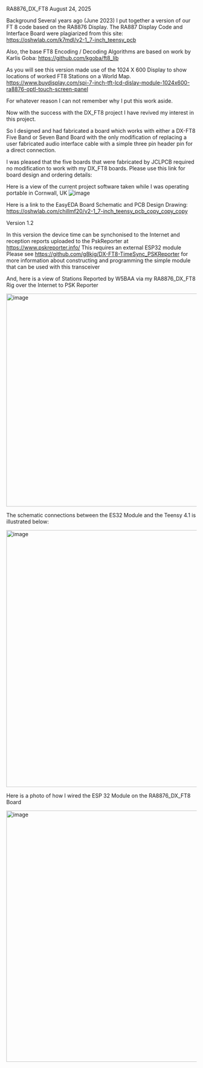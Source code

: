 RA8876_DX_FT8  August 24, 2025

Background
Several years ago (June 2023) I put together a version of our FT 8 code based on the RA8876 Display.
The RA887 Display Code and Interface Board were plagiarized from this site: https://oshwlab.com/k7mdl/v2-1_7-inch_teensy_pcb

Also, the base FT8 Encoding / Decoding Algorithms are based on work by Karlis Goba:
https://github.com/kgoba/ft8_lib

As you will see this version made use of the 1024 X 600 Display to show locations of worked FT8 Stations on a World Map.  https://www.buydisplay.com/spi-7-inch-tft-lcd-dislay-module-1024x600-ra8876-optl-touch-screen-panel

For whatever reason I can not remember why I put this work aside.

Now with the success with the DX_FT8 project I have revived my interest in this project.

So I designed and had  fabricated a board which works with either a DX-FT8 Five Band
or Seven Band Board with the only modification of replacing a user fabricated audio interface cable
with a simple three pin header pin for a direct connection.

I was pleased that the five boards that were fabricated by JCLPCB required no modification to work with my DX_FT8 boards. Please use this link for board design and ordering details:

Here is a view of the current project  software taken while I was operating portable in Cornwall, UK
![image](https://github.com/user-attachments/assets/f26551ef-ac85-4fd2-af9b-fd68c74b24ef)

Here is a link to the EasyEDA Board Schematic and PCB Design Drawing:
https://oshwlab.com/chillmf20/v2-1_7-inch_teensy_pcb_copy_copy_copy

Version 1.2

In this version the device time can be synchonised to the Internet and reception reports uploaded to the PskReporter at https://www.pskreporter.info/
This requires an external ESP32 module
Please see https://github.com/g8kig/DX-FT8-TimeSync_PSKReporter for more information about constructing and programming the simple module that can be used with this transceiver

And, here is a view of Stations Reported by W5BAA via my RA8876_DX_FT8 Rig over the Internet to PSK Reporter 

<img width="744" height="562" alt="image" src="https://github.com/user-attachments/assets/7957ce8c-ee68-40d3-b92c-23a92bfb7b14" />



The schematic connections between the ES32 Module and the Teensy 4.1 is illustrated below:

<img width="649" height="678" alt="image" src="https://github.com/user-attachments/assets/c3056785-ea0b-4183-a8c5-4a84d30212c4" />

Here is a photo of how I wired the ESP 32 Module on the RA8876_DX_FT8 Board

<img width="1507" height="663" alt="image" src="https://github.com/user-attachments/assets/131868ea-05d5-4c19-89f8-8fe2f06324fb" />





